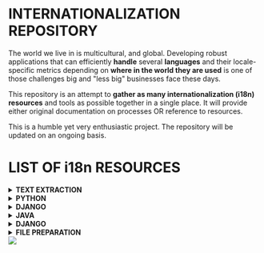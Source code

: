 <!--
<img src="/assets/images/i18n.png" text-align="center" width = 50%; height=15% >
-->

# INTERNATIONALIZATION REPOSITORY

The world we live in is multicultural, and global.
Developing robust applications that can efficiently **handle** several **languages** and their locale-specific metrics depending on **where in the world they are used** is one of those challenges big and "less big" businesses face these days.

This repository is an attempt to **gather as many internationalization (i18n) resources** and tools as possible together in a single place. It will provide either original documentation on processes OR reference to resources.
<!-- in what otherwise is an inifite and messy pool. -->

This is a humble yet very enthusiastic project.
The repository will be updated on an ongoing basis.

<!-- ![](https://github.com/agomezmartin/regexl10n/blob/main/assets/images/world_flags.gif)
-->



<!--
		--------------- DROP DOWN MENU EXAMPLE ---------------

<details>
<summary><strong>LIST OF RESOURCES</strong></summary>


1. [Python: ResourceBundle internationalization module](/file_prepp/README.md)
2. [Resource file text extraction using regex](/text_extraction/README.md)
3. [File preparation tasks](/file_prepp/README.md)

</details>
-->




# LIST OF i18n RESOURCES
<!-- ---------------------------------- -->
<details>
<summary><strong>TEXT EXTRACTION</strong></summary>

- [From **Resource files**](/assets/text_extraction/README.md)

</details>
<!-- ---------------------------------- -->
<details>
<summary><strong>PYTHON</strong></summary>

- [**ResourceBundle**: A **JAVA-like** approach](/assets/python/resourceBundle/README.md)
- [**Gettext**: Multilingual internationalization services](/assets/python/gettext/README.md)

</details>
<!-- ---------------------------------- -->
<details>
<summary><strong>DJANGO </strong></summary>

- [**Gettext**: extract and compile strings for translation](/assets/django/README.md)
- [**Templates**: mark strings for translation](/assets/django/templates_mark_for_translation/README.md)
- [**Templates**: interpolation](/assets/django/templates_interpolation/README.md)

</details>
<!-- ---------------------------------- -->
<details>
<summary><strong>JAVA</strong></summary>

- [**ResourceBundle**](/assets/java/resourceBundle/README.md)

</details>
<!-- ---------------------------------- -->
<details>
<summary><strong>DJANGO </strong></summary>

- [**Gettext**: extract and compile strings for translation](/assets/django/README.md)
- [**Templates**: mark strings for translation](/assets/django/README.md)
- [**Templates**: interpolation](/assets/django/templates_interpolation/README.md)

</details>
<!-- ---------------------------------- -->
<details>
<summary><strong>FILE PREPARATION</strong></summary>

- [File preparation tasks](/assets/file_prepp/README.md)

</details>
<!-- ---------------------------------- -->


<!--
			--------------- LIST OF RESOURCES ---------------

1. [ResourceBundle internationalization module](/file_prepp/README.md)
2. [Resource file text extraction using regex](/text_extraction/README.md)
3. [File preparation tasks](/file_prepp/README.md)

-->
<img src="https://github.com/agomezmartin/regexl10n/blob/main/assets/images/world_flags.gif">